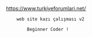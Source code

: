 https://www.turkiyeforumlari.net/

        web site kazı çalışması v2

            Beginner Coder !
